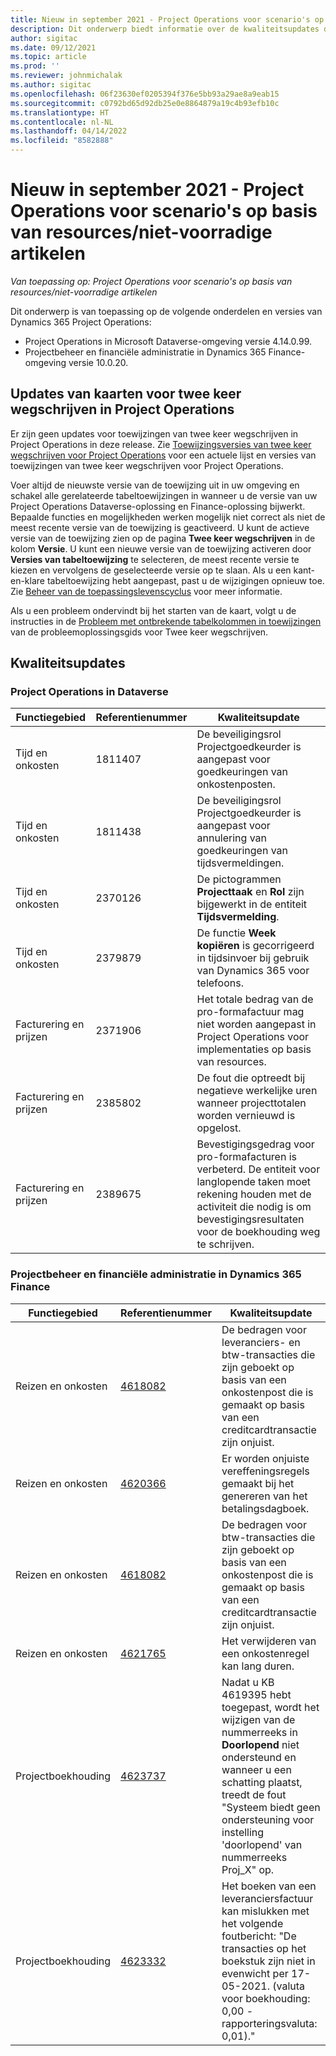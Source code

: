 ```yaml
---
title: Nieuw in september 2021 - Project Operations voor scenario's op basis van resources/niet-voorradige artikelen
description: Dit onderwerp biedt informatie over de kwaliteitsupdates die beschikbaar zijn in de versie van Project Operations van september 2021 voor scenario's op basis van resources/niet-voorradige artikelen.
author: sigitac
ms.date: 09/12/2021
ms.topic: article
ms.prod: ''
ms.reviewer: johnmichalak
ms.author: sigitac
ms.openlocfilehash: 06f23630ef0205394f376e5bb93a29ae8a9eab15
ms.sourcegitcommit: c0792bd65d92db25e0e8864879a19c4b93efb10c
ms.translationtype: HT
ms.contentlocale: nl-NL
ms.lasthandoff: 04/14/2022
ms.locfileid: "8582888"
---
```

# <a name="whats-new-september-2021---project-operations-for-resourcenon-stocked-based-scenarios"></a>Nieuw in september 2021 - Project Operations voor scenario's op basis van resources/niet-voorradige artikelen

*Van toepassing op: Project Operations voor scenario's op basis van resources/niet-voorradige artikelen*

Dit onderwerp is van toepassing op de volgende onderdelen en versies van Dynamics 365 Project Operations:

   - Project Operations in Microsoft Dataverse-omgeving versie 4.14.0.99.
   - Projectbeheer en financiële administratie in Dynamics 365 Finance-omgeving versie 10.0.20.

## <a name="project-operations-dual-write-maps-updates"></a>Updates van kaarten voor twee keer wegschrijven in Project Operations

Er zijn geen updates voor toewijzingen van twee keer wegschrijven in Project Operations in deze release. Zie [Toewijzingsversies van twee keer wegschrijven voor Project Operations](../environment/resource-dual-write-maps.md) voor een actuele lijst en versies van toewijzingen van twee keer wegschrijven voor Project Operations.

Voer altijd de nieuwste versie van de toewijzing uit in uw omgeving en schakel alle gerelateerde tabeltoewijzingen in wanneer u de versie van uw Project Operations Dataverse-oplossing en Finance-oplossing bijwerkt. Bepaalde functies en mogelijkheden werken mogelijk niet correct als niet de meest recente versie van de toewijzing is geactiveerd. U kunt de actieve versie van de toewijzing zien op de pagina **Twee keer wegschrijven** in de kolom **Versie**. U kunt een nieuwe versie van de toewijzing activeren door **Versies van tabeltoewijzing** te selecteren, de meest recente versie te kiezen en vervolgens de geselecteerde versie op te slaan. Als u een kant-en-klare tabeltoewijzing hebt aangepast, past u de wijzigingen opnieuw toe. Zie [Beheer van de toepassingslevenscyclus](/dynamics365/fin-ops-core/dev-itpro/data-entities/dual-write/app-lifecycle-management) voor meer informatie.

Als u een probleem ondervindt bij het starten van de kaart, volgt u de instructies in de [Probleem met ontbrekende tabelkolommen in toewijzingen](/dynamics365/fin-ops-core/dev-itpro/data-entities/dual-write/dual-write-troubleshooting-finops-upgrades#missing-table-columns-issue-on-maps) van de probleemoplossingsgids voor Twee keer wegschrijven.

## <a name="quality-updates"></a>Kwaliteitsupdates

### <a name="project-operations-on-dataverse"></a>Project Operations in Dataverse

| **Functiegebied** | **Referentienummer** | **Kwaliteitsupdate** |
| --- | --- | --- |
| Tijd en onkosten | 1811407 | De beveiligingsrol Projectgoedkeurder is aangepast voor goedkeuringen van onkostenposten. |
| Tijd en onkosten | 1811438 | De beveiligingsrol Projectgoedkeurder is aangepast voor annulering van goedkeuringen van tijdsvermeldingen. |
| Tijd en onkosten | 2370126 | De pictogrammen **Projecttaak** en **Rol** zijn bijgewerkt in de entiteit **Tijdsvermelding**. |
| Tijd en onkosten | 2379879 | De functie **Week kopiëren** is gecorrigeerd in tijdsinvoer bij gebruik van Dynamics 365 voor telefoons. |
| Facturering en prijzen | 2371906 | Het totale bedrag van de pro-formafactuur mag niet worden aangepast in Project Operations voor implementaties op basis van resources. |
| Facturering en prijzen | 2385802 | De fout die optreedt bij negatieve werkelijke uren wanneer projecttotalen worden vernieuwd is opgelost. |
| Facturering en prijzen | 2389675 | Bevestigingsgedrag voor pro-formafacturen is verbeterd. De entiteit voor langlopende taken moet rekening houden met de activiteit die nodig is om bevestigingsresultaten voor de boekhouding weg te schrijven. |

### <a name="project-management-and-accounting-in-dynamics-365-finance"></a>Projectbeheer en financiële administratie in Dynamics 365 Finance

| Functiegebied | Referentienummer | Kwaliteitsupdate |
| --- | --- | --- |
| Reizen en onkosten | [4618082](https://fix.lcs.dynamics.com/Issue/Details?kb=4618082&amp;bugId=583101&amp;dbType=3&amp;qc=9c85ac8ca1e5e9cd07fac9e9aa2cb0914724e28b86ad3339dacf7741f554c605) | De bedragen voor leveranciers- en btw-transacties die zijn geboekt op basis van een onkostenpost die is gemaakt op basis van een creditcardtransactie zijn onjuist. |
| Reizen en onkosten | [4620366](https://fix.lcs.dynamics.com/Issue/Details?kb=4620366&amp;bugId=579485&amp;dbType=3&amp;qc=e864789bd95505ea624c537d585bf113c2de60b97c88439d44693dbd85aa8e92) | Er worden onjuiste vereffeningsregels gemaakt bij het genereren van het betalingsdagboek. |
| Reizen en onkosten | [4618082](https://fix.lcs.dynamics.com/Issue/Details?kb=4618082&amp;bugId=583101&amp;dbType=3&amp;qc=9c85ac8ca1e5e9cd07fac9e9aa2cb0914724e28b86ad3339dacf7741f554c605) | De bedragen voor btw-transacties die zijn geboekt op basis van een onkostenpost die is gemaakt op basis van een creditcardtransactie zijn onjuist. |
| Reizen en onkosten | [4621765](https://fix.lcs.dynamics.com/Issue/Details?kb=4621765&amp;bugId=587306&amp;dbType=3&amp;qc=6fbfad0123d4e95eaf8d5a5a2f6c354577c991b7905c852ab02d1f94e728a876) | Het verwijderen van een onkostenregel kan lang duren. |
| Projectboekhouding | [4623737](https://fix.lcs.dynamics.com/Issue/Details?kb=4623737&amp;bugId=598109&amp;dbType=3&amp;qc=4101fc5865201e21815299f2ff11ae46d5d5370510868df86c25ee09a8ca1a0c) | Nadat u KB 4619395 hebt toegepast, wordt het wijzigen van de nummerreeks in **Doorlopend** niet ondersteund en wanneer u een schatting plaatst, treedt de fout "Systeem biedt geen ondersteuning voor instelling 'doorlopend' van nummerreeks Proj_X" op. |
| Projectboekhouding | [4623332](https://fix.lcs.dynamics.com/Issue/Details?kb=4623332&amp;bugId=586034&amp;dbType=3&amp;qc=2f64bb1977c4a9c9dd2ce9de7e72230b86eca14b6295c5bbfb614ea97ad81caf) | Het boeken van een leveranciersfactuur kan mislukken met het volgende foutbericht: "De transacties op het boekstuk zijn niet in evenwicht per 17-05-2021. (valuta voor boekhouding: 0,00 - rapporteringsvaluta: 0,01)." |
